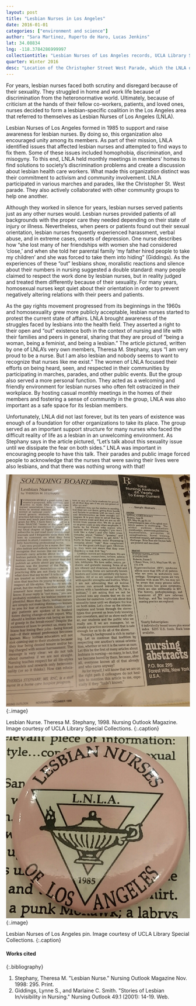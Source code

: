 ```yaml
---
layout: post
title: "Lesbian Nurses in Los Angeles"
date: 2016-01-01
categories: ["environment and science"]
author: "Sara Martinez, Ruperto de Haro, Lucas Jenkins"
lat: 34.08834
lng: -118.3784286999997
collectiontitle: "Lesbian Nurses of Los Angeles records, UCLA Library Special Collections"
quarter: Winter 2016
desc: "Location of the Christopher Street West Parade, which the LNLA organization often participated in."
---
```

For years, lesbian nurses faced both scrutiny and disregard because of their sexuality. They struggled in home and work life because of discrimination from the heteronormative world. Ultimately, because of criticism at the hands of their fellow co-workers, patients, and loved ones, nurses decided to form a lesbian-specific coalition in the Los Angeles area that referred to themselves as Lesbian Nurses of Los Angeles (LNLA).

Lesbian Nurses of Los Angeles formed in 1985 to support and raise awareness for lesbian nurses. By doing so, this organization also encouraged unity among its members. As part of their mission, LNLA identified issues that affected lesbian nurses and attempted to find ways to fix them. Some of these issues included homophobia, discrimination, and misogyny. To this end, LNLA held monthly meetings in members’ homes to find solutions to society’s discrimination problems and create a discussion about lesbian health care workers. What made this organization distinct was their commitment to activism and community involvement. LNLA participated in various marches and parades, like the Christopher St. West parade. They also actively collaborated with other community groups to help one another.

Although they worked in silence for years, lesbian nurses served patients just as any other nurses would. Lesbian nurses provided patients of all backgrounds with the proper care they needed depending on their state of injury or illness. Nevertheless, when peers or patients found out their sexual orientation, lesbian nurses frequently experienced harassment, verbal abuse, and in extreme cases, onsets of depression. One nurse describes how “she lost many of her friendships with women she had considered ‘close,’ and when she told her parental family ‘my father hired people to take my children’ and she was forced to take them into hiding” (Giddings). As the experiences of these “out” lesbians show, moralistic reactions and silence about their numbers in nursing suggested a double standard: many people claimed to respect the work done by lesbian nurses, but in reality judged and treated them differently because of their sexuality. For many years, homosexual nurses kept quiet about their orientation in order to prevent negatively altering relations with their peers and patients.

As the gay rights movement progressed from its beginnings in the 1960s and homosexuality grew more publicly acceptable, lesbian nurses started to protest the current state of affairs. LNLA brought awareness of the struggles faced by lesbians into the health field. They asserted a right to their open and “out” existence both in the context of nursing and life with their families and peers in general, sharing that they are proud of “being a woman, being a feminist, and being a lesbian.” The article pictured, written by one of LNLA’s very own members, Theresa M. Stephany, says “I am very proud to be a nurse. But I am also lesbian and nobody seems to want to recognize that nurses like me exist.” The women of LNLA focused their efforts on being heard, seen, and respected in their communities by participating in marches, parades, and other public events. But the group also served a more personal function. They acted as a welcoming and friendly environment for lesbian nurses who often felt ostracized in their workplace. By hosting casual monthly meetings in the homes of their members and fostering a sense of community in the group, LNLA was also important as a safe space for its lesbian members.

Unfortunately, LNLA did not last forever, but its ten years of existence was enough of a foundation for other organizations to take its place. The group served as an important support structure for many nurses who faced the difficult reality of life as a lesbian in an unwelcoming environment. As Stephany says in the article pictured, “Let’s talk about this sexuality issue until we dissipate the fear on both sides.” LNLA was important in encouraging people to have this talk. Their parades and public image forced people to acknowledge that the nurses that were saving their lives were also lesbians, and that there was nothing wrong with that!


![Black and white picture of a magazine article.](images/lesbiannurses1.jpg)
{:.image}

Lesbian Nurse. Theresa M. Stephany, 1998. Nursing Outlook Magazine. Image courtesy of UCLA Library Special Collections.
   {:.caption}

![Pink pin with a triangle and bottle logo](images/lesbiannurses2.jpg)
{:.image}

Lesbian Nurses of Los Angeles pin. Image courtesy of UCLA Library Special Collections.
   {:.caption}


#### Works cited

{:.bibliography}
1. Stephany, Theresa M. &quot;Lesbian Nurse.&quot; Nursing Outlook Magazine Nov. 1998: 295. Print.
2. Giddings, Lynne S., and Marlaine C. Smith. &quot;Stories of Lesbian In/visibility in Nursing.&quot; Nursing Outlook 49.1 (2001): 14-19. Web.
